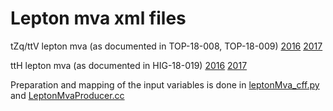 # Lepton mva xml files

tZq/ttV lepton mva (as documented in TOP-18-008, TOP-18-009)
[2016](el_tZqTTV16_BDTG.weights.xml)
[2017](el_tZqTTV17_BDTG.weights.xml)

ttH lepton mva (as documented in HIG-18-019)
[2016](el_ttH16_BDTG.weights.xml)
[2017](el_ttH17_BDTG.weights.xml)

Preparation and mapping of the input variables is done in
[leptonMva\_cff.py](EgammaAnalysis/TnPTreeProducer/python/leptonMva_cff.py) and [LeptonMvaProducer.cc](EgammaAnalysis/TnPTreeProducer/plugings/LeptonMvaProducer.cc)
